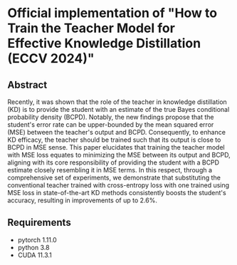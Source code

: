 # Official implementation of "How to Train the Teacher Model for Effective Knowledge Distillation (ECCV 2024)"


## Abstract 
Recently, it was shown that the role of the teacher in knowledge distillation (KD) is to provide the student with an estimate of the true Bayes conditional probability density (BCPD). Notably, the new findings propose that the student's error rate can be upper-bounded by the mean squared error (MSE) between the teacher's output and BCPD. Consequently, to enhance KD efficacy, the teacher should be trained such that its output is close to BCPD in MSE sense. This paper elucidates that training the teacher model with MSE loss equates to minimizing the MSE between its output and BCPD, aligning with its core responsibility of providing the student with a BCPD estimate closely resembling it in MSE terms. In this respect, through a comprehensive set of experiments, we demonstrate that substituting the conventional teacher trained with cross-entropy loss with one trained using MSE loss in state-of-the-art KD methods consistently boosts the student's accuracy, resulting in improvements of up to 2.6\%.



## Requirements
- pytorch 1.11.0
- python 3.8
- CUDA 11.3.1


